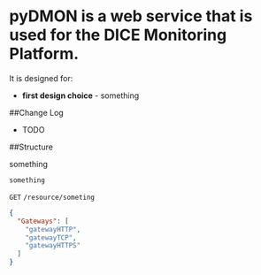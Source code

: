 # pyDMON is a web service that is used for the DICE Monitoring Platform.

It is designed for:
* **first design choice** - something


##Change Log
* TODO


##Structure


something

```
something
```


`GET` `/resource/someting`
 
```json
{
  "Gateways": [
    "gatewayHTTP", 
    "gatewayTCP", 
    "gatewayHTTPS" 
  ]
}
```


